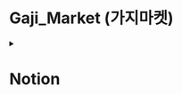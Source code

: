 # Gaji_Market (가지마켓)

<details>
<summary>

# Notion

</summary>

[Notion](https://www.notion.so/98ac7c797b4443bb924189bb4d820d05) 
</details>
